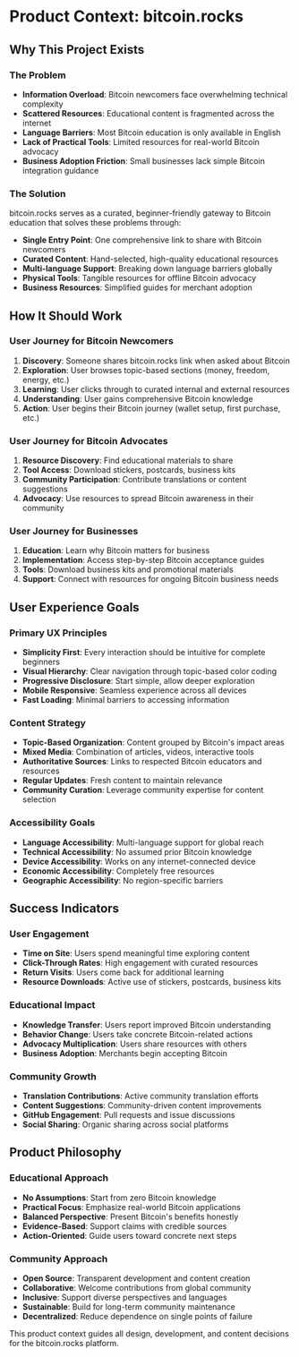 # Product Context: bitcoin.rocks

## Why This Project Exists

### The Problem
- **Information Overload**: Bitcoin newcomers face overwhelming technical complexity
- **Scattered Resources**: Educational content is fragmented across the internet
- **Language Barriers**: Most Bitcoin education is only available in English
- **Lack of Practical Tools**: Limited resources for real-world Bitcoin advocacy
- **Business Adoption Friction**: Small businesses lack simple Bitcoin integration guidance

### The Solution
bitcoin.rocks serves as a curated, beginner-friendly gateway to Bitcoin education that solves these problems through:
- **Single Entry Point**: One comprehensive link to share with Bitcoin newcomers
- **Curated Content**: Hand-selected, high-quality educational resources
- **Multi-language Support**: Breaking down language barriers globally
- **Physical Tools**: Tangible resources for offline Bitcoin advocacy
- **Business Resources**: Simplified guides for merchant adoption

## How It Should Work

### User Journey for Bitcoin Newcomers
1. **Discovery**: Someone shares bitcoin.rocks link when asked about Bitcoin
2. **Exploration**: User browses topic-based sections (money, freedom, energy, etc.)
3. **Learning**: User clicks through to curated internal and external resources
4. **Understanding**: User gains comprehensive Bitcoin knowledge
5. **Action**: User begins their Bitcoin journey (wallet setup, first purchase, etc.)

### User Journey for Bitcoin Advocates
1. **Resource Discovery**: Find educational materials to share
2. **Tool Access**: Download stickers, postcards, business kits
3. **Community Participation**: Contribute translations or content suggestions
4. **Advocacy**: Use resources to spread Bitcoin awareness in their community

### User Journey for Businesses
1. **Education**: Learn why Bitcoin matters for business
2. **Implementation**: Access step-by-step Bitcoin acceptance guides
3. **Tools**: Download business kits and promotional materials
4. **Support**: Connect with resources for ongoing Bitcoin business needs

## User Experience Goals

### Primary UX Principles
- **Simplicity First**: Every interaction should be intuitive for complete beginners
- **Visual Hierarchy**: Clear navigation through topic-based color coding
- **Progressive Disclosure**: Start simple, allow deeper exploration
- **Mobile Responsive**: Seamless experience across all devices
- **Fast Loading**: Minimal barriers to accessing information

### Content Strategy
- **Topic-Based Organization**: Content grouped by Bitcoin's impact areas
- **Mixed Media**: Combination of articles, videos, interactive tools
- **Authoritative Sources**: Links to respected Bitcoin educators and resources
- **Regular Updates**: Fresh content to maintain relevance
- **Community Curation**: Leverage community expertise for content selection

### Accessibility Goals
- **Language Accessibility**: Multi-language support for global reach
- **Technical Accessibility**: No assumed prior Bitcoin knowledge
- **Device Accessibility**: Works on any internet-connected device
- **Economic Accessibility**: Completely free resources
- **Geographic Accessibility**: No region-specific barriers

## Success Indicators

### User Engagement
- **Time on Site**: Users spend meaningful time exploring content
- **Click-Through Rates**: High engagement with curated resources
- **Return Visits**: Users come back for additional learning
- **Resource Downloads**: Active use of stickers, postcards, business kits

### Educational Impact
- **Knowledge Transfer**: Users report improved Bitcoin understanding
- **Behavior Change**: Users take concrete Bitcoin-related actions
- **Advocacy Multiplication**: Users share resources with others
- **Business Adoption**: Merchants begin accepting Bitcoin

### Community Growth
- **Translation Contributions**: Active community translation efforts
- **Content Suggestions**: Community-driven content improvements
- **GitHub Engagement**: Pull requests and issue discussions
- **Social Sharing**: Organic sharing across social platforms

## Product Philosophy

### Educational Approach
- **No Assumptions**: Start from zero Bitcoin knowledge
- **Practical Focus**: Emphasize real-world Bitcoin applications
- **Balanced Perspective**: Present Bitcoin's benefits honestly
- **Evidence-Based**: Support claims with credible sources
- **Action-Oriented**: Guide users toward concrete next steps

### Community Approach
- **Open Source**: Transparent development and content creation
- **Collaborative**: Welcome contributions from global community
- **Inclusive**: Support diverse perspectives and languages
- **Sustainable**: Build for long-term community maintenance
- **Decentralized**: Reduce dependence on single points of failure

This product context guides all design, development, and content decisions for the bitcoin.rocks platform.
